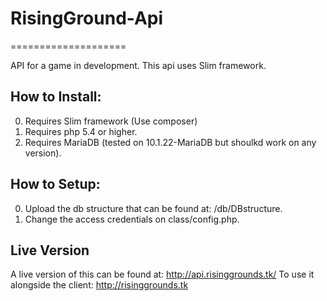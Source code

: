 # RisingGround-Api
====================

API for a game in development. This api uses Slim framework.

How to Install:
---------------
0. Requires Slim framework (Use composer)
0. Requires php 5.4 or higher.
0. Requires MariaDB (tested on 10.1.22-MariaDB but shoulkd work on any version).

How to Setup:
---------------
0. Upload the db structure that can be found at: /db/DBstructure.
0. Change the access credentials on class/config.php.

Live Version
---
A live version of this can be found at: http://api.risinggrounds.tk/
To use it alongside the client: http://risinggrounds.tk

